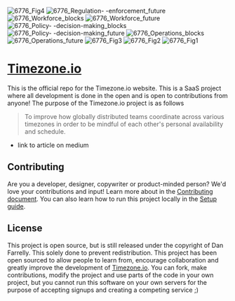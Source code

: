 ![6776_Fig4](https://user-images.githubusercontent.com/72050163/222356074-cbae632f-6ac9-476b-ab77-6ba3f62ceaa5.jpg)
![6776_Regulation- -enforcement_future](https://user-images.githubusercontent.com/72050163/222356081-ae69d3b8-9d37-4d5d-b443-88f14aa511ec.jpg)
![6776_Workforce_blocks](https://user-images.githubusercontent.com/72050163/222356083-33378515-4a61-42c0-82f0-95d8c1e17809.jpg)
![6776_Workforce_future](https://user-images.githubusercontent.com/72050163/222356091-15fabd06-fa94-4b77-ad0b-97991b4fc319.jpg)
![6776_Policy- -decision-making_blocks](https://user-images.githubusercontent.com/72050163/222356094-d760b911-2ffb-42fe-91ff-3ec10705f18b.jpg)
![6776_Policy- -decision-making_future](https://user-images.githubusercontent.com/72050163/222356101-7e52e865-36f6-4b5b-9376-b57521800364.jpg)
![6776_Operations_blocks](https://user-images.githubusercontent.com/72050163/222356103-0544c8b3-9a45-46a0-b800-1fbbbe45b8f6.jpg)
![6776_Operations_future](https://user-images.githubusercontent.com/72050163/222356105-020a0b19-c844-472e-b8ea-090f87b7fac0.jpg)
![6776_Fig3](https://user-images.githubusercontent.com/72050163/222356107-4e7d0c0a-7229-48ca-ad64-ed1809afa918.jpg)
![6776_Fig2](https://user-images.githubusercontent.com/72050163/222356110-d5615102-f7da-48b9-a842-b3f7a95454ed.jpg)
![6776_Fig1](https://user-images.githubusercontent.com/72050163/222356111-066b36e7-a85a-4b88-92cc-0d9bbe135233.jpg)
# [Timezone.io](https://timezone.io)

This is the official repo for the Timezone.io website. This is a SaaS project
where all development is done in the open and is open to contributions from
anyone! The purpose of the Timezone.io project is as follows

> To improve how globally distributed teams coordinate across various timezones
> in order to be mindful of each other's personal availability and schedule.

- link to article on medium

## Contributing
Are you a developer, designer, copywriter or product-minded person? We'd
love your contributions and input! Learn more about in the
[Contributing document](https://github.com/timezoneio/timezoneio/blob/master/CONTRIBUTING.md).
You can also learn how to run this project locally in the
[Setup guide](https://github.com/timezoneio/timezoneio/blob/master/docs/Setup.md).

## License
This project is open source, but is still released under the copyright of
Dan Farrelly. This solely done to prevent redistribution. This project has
been open sourced to allow people to learn from, encourage collaboration and
greatly improve the development of [Timezone.io](https://timezone.io). You can
fork, make contributions, modify the project and use parts of the code in your
own project, but you cannot run this software on your own servers for the
purpose of accepting signups and creating a competing service ;)
